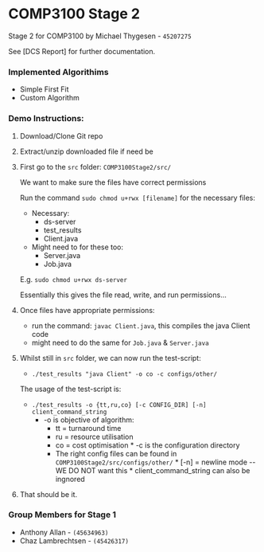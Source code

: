 # COMP3100 Stage 2
Stage 2 for COMP3100 by Michael Thygesen - `45207275`

See [DCS Report] for further documentation.

### Implemented Algorithims
- Simple First Fit
- Custom Algorithm

### Demo Instructions:

1. Download/Clone Git repo

3. Extract/unzip downloaded file if need be

4. First go to the `src` folder: `COMP3100Stage2/src/` 


    We want to make sure the files have correct permissions 
    
    
      Run the command `sudo chmod u+rwx [filename]` for the necessary files:
      
      * Necessary:
        * ds-server
        * test_results
        * Client.java
      * Might need to for these too: 
           * Server.java
           * Job.java
            
       
      E.g. `sudo chmod u+rwx ds-server` 


      Essentially this gives the file read, write, and run permissions...
   
        
5. Once files have appropriate permissions:

    - run the command: `javac Client.java`, this compiles the java Client code
    - might need to do the same for `Job.java` & `Server.java`
    
6. Whilst still in `src` folder, we can now run the test-script:
    * `./test_results "java Client" -o co -c configs/other/`
    
    The usage of the test-script is:
    * `./test_results -o {tt,ru,co} [-c CONFIG_DIR] [-n] client_command_string`
         * -o is objective of algorithm: 
            * tt = turnaround time
            * ru = resource utilisation
            * co = cost optimisation
          * -c is the configuration directory
            * The right config files can be found in `COMP3100Stage2/src/configs/other/` 
          * [-n] = newline mode -- WE DO NOT want this
          * client_command_string can also be ingnored


7. That should be it.

 
### Group Members for Stage 1
- Anthony Allan - ` (45634963) `
- Chaz Lambrechtsen - `(45426317)`
